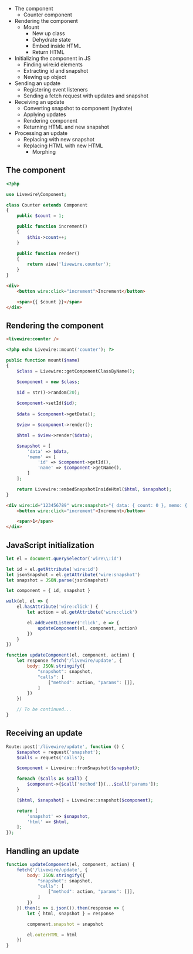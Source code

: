 
* The component
    * Counter component
* Rendering the component
    * Mount
        * New up class
        * Dehydrate state
        * Embed inside HTML
        * Return HTML
* Initializing the component in JS
    * Finding wire:id elements
    * Extracting id and snapshot
    * Newing up object
* Sending an update
    * Registering event listeners
    * Sending a fetch request with updates and snapshot
* Receiving an update
    * Converting snapshot to component (hydrate)
    * Applying updates
    * Rendering component
    * Returning HTML and new snapshot
* Processing an update
    * Replacing with new snapshot
    * Replacing HTML with new HTML
        * Morphing

## The component

```php
<?php

use Livewire\Component;

class Counter extends Component
{
    public $count = 1;

    public function increment()
    {
        $this->count++;
    }

    public function render()
    {
        return view('livewire.counter');
    }
}
```

```html
<div>
    <button wire:click="increment">Increment</button>

    <span>{{ $count }}</span>
</div>
```

## Rendering the component

```html
<livewire:counter />
```

```php
<?php echo Livewire::mount('counter'); ?>
```

```php
public function mount($name)
{
    $class = Livewire::getComponentClassByName();

    $component = new $class;

    $id = str()->random(20);
    
    $component->setId($id);
    
    $data = $component->getData();

    $view = $component->render();

    $html = $view->render($data);

    $snapshot = [
        'data' => $data,
        'memo' => [
            'id' => $component->getId(),
            'name' => $component->getName(),
        ]
    ];

    return Livewire::embedSnapshotInsideHtml($html, $snapshot);
}
```

```html
<div wire:id="123456789" wire:snapshot="{ data: { count: 0 }, memo: { 'id': '123456789', 'name': 'counter' }">
    <button wire:click="increment">Increment</button>

    <span>1</span>
</div>
```

## JavaScript initialization

```js
let el = document.querySelector('wire\\:id')

let id = el.getAttribute('wire:id')
let jsonSnapshot = el.getAttribute('wire:snapshot')
let snapshot = JSON.parse(jsonSnapshot)

let component = { id, snapshot }

walk(el, el => {
    el.hasAttribute('wire:click') {
        let action = el.getAttribute('wire:click')

        el.addEventListener('click', e => {
            updateComponent(el, component, action)
        }) 
    }
})

function updateComponent(el, component, action) {
    let response fetch('/livewire/update', {
        body: JSON.stringify({
            "snapshot": snapshot,
            "calls": [
                ["method": action, "params": []],
            ]
        })
    })

    // To be continued...
}
```

## Receiving an update

```php
Route::post('/livewire/update', function () {
    $snapshot = request('snapshot');
    $calls = requets('calls');

    $component = Livewire::fromSnapshot($snapshot);

    foreach ($calls as $call) {
        $component->{$call['method']}(...$call['params']);
    }

    [$html, $snapshot] = Livewire::snapshot($component);

    return [
        'snapshot' => $snapshot,
        'html' => $html,
    ];
});
```

## Handling an update

```js
function updateComponent(el, component, action) {
    fetch('/livewire/update', {
        body: JSON.stringify({
            "snapshot": snapshot,
            "calls": [
                ["method": action, "params": []],
            ]
        })
    }).then(i => i.json()).then(response => {
        let { html, snapshot } = response

        component.snapshot = snapshot

        el.outerHTML = html
    })
}
```

